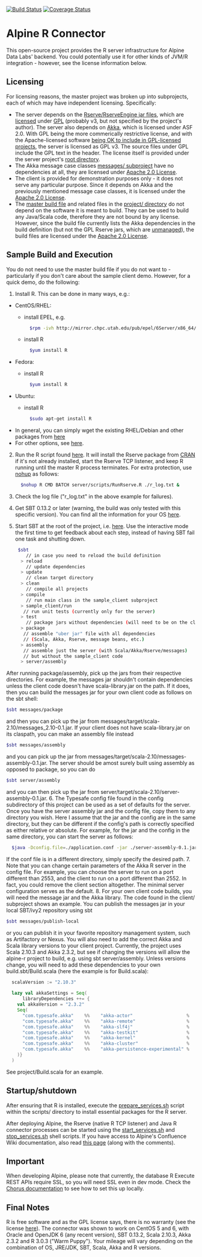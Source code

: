 [![Build Status](https://travis-ci.org/alpinedatalabs/alpine-r.svg?branch=master)](https://travis-ci.org/alpinedatalabs/alpine-r) [![Coverage Status](https://coveralls.io/repos/alpinedatalabs/alpine-r/badge.svg)](https://coveralls.io/r/alpinedatalabs/alpine-r)


Alpine R Connector
==================

This open-source project provides the R server infrastructure for Alpine Data Labs' backend. You could potentially use it for other kinds of JVM/R integration - however, see the license information below.

Licensing
---------

For licensing reasons, the master project was broken up into subprojects, each of which may have independent licensing. Specifically:

- The server depends on the [Rserve/RserveEngine jar files](http://rforge.net/Rserve/files/), which are [licensed](http://rforge.net/Rserve/) under [GPL](http://www.gnu.org/copyleft/gpl.html) (probably v3, but not specified by the project's author). The server also depends on [Akka](http://akka.io/), which is licensed under ASF 2.0. With GPL being the more commerically restrictive license, and with the Apache-licensed software [being OK to include in GPL-licensed projects](http://www.apache.org/licenses/GPL-compatibility.html), the server is licensed as GPL v3. The source files under GPL include the GPL text in the header. The license itself is provided under the server project's [root directory](https://github.com/alpinedatalabs/alpine-r/tree/master/server).
- The Akka message case classes [messages/ subproject](https://github.com/alpinedatalabs/alpine-r/tree/master/messages) have no dependencies at all, they are licensed under [Apache 2.0 License](http://www.apache.org/licenses/LICENSE-2.0.html).
- The client is provided for demonstration purposes only - it does not serve any particular purpose. Since it depends on Akka and the previously mentioned message case classes, it is licensed under the [Apache 2.0 License](http://www.apache.org/licenses/LICENSE-2.0.html).
- The [master build file](https://github.com/alpinedatalabs/alpine-r/blob/master/project/Build.scala) and related files in the [project/ directory](https://github.com/alpinedatalabs/alpine-r/tree/master/project) do not depend on the software it is meant to build. They can be used to build any Java/Scala code, therefore they are not bound by any license. However, since the build file currently lists the Akka dependencies in the build definition (but not the GPL Rserve jars, which are [unmanaged](http://www.scala-sbt.org/0.13.2/docs/Getting-Started/Library-Dependencies.html)), the build files are licensed under the [Apache 2.0 License](http://www.apache.org/licenses/LICENSE-2.0.html). 


Sample Build and Execution
--------------------------

You do not need to use the master build file if you do not want to - particularly if you don't care about the sample client demo. However, for a quick demo, do the following:

1. Install R. This can be done in many ways, e.g.: 
  - CentOS/RHEL:
      - install EPEL, e.g.
      
        ```sh
          $rpm -ivh http://mirror.chpc.utah.edu/pub/epel/6Server/x86_64/2ping-2.0-2.el6.noarch.rpm
        ```
      - install R
      
        ```sh
          $yum install R
        ```
  - Fedora:
      - install R
      
        ```sh
          $yum install R
        ```
  - Ubuntu:
      - install R
      
        ```sh
          $sudo apt-get install R
        ```
  - In general, you can simply wget the existing RHEL/Debian and other packages from [here](http://cran.r-project.org/bin/linux/)
  - For other options, see [here](http://cran.r-project.org/mirrors.html).
2. Run the R script found [here](https://github.com/alpinedatalabs/alpine-r/blob/master/server/scripts/RunRserve.R). It will install the Rserve package from [CRAN]() if it's not already installed, start the Rserve TCP listener, and keep R running until the master R process terminates. For extra protection, use [nohup](http://en.wikipedia.org/wiki/Nohup) as follows:

   ```sh
     $nohup R CMD BATCH server/scripts/RunRserve.R ./r_log.txt &
   ```
   
3. Check the log file ("r_log.txt" in the above example for failures).
4. Get SBT 0.13.2 or later (warning, the build was only tested with this specific version). You can find all the information for your OS [here](http://www.scala-sbt.org/release/docs/Getting-Started/Setup.html).
5. Start SBT at the root of the project, i.e. [here](https://github.com/alpinedatalabs/alpine-r). Use the interactive mode the first time to get feedback about each step, instead of having SBT fail one task and shutting down.

   ```sh
    $sbt
       // in case you need to reload the build definition
     > reload 
       // update dependencies
     > update
       // clean target directory
     > clean 
       // compile all projects
     > compile 
       // run main class in the sample_client subproject
     > sample_client/run 
      // run unit tests (currently only for the server)
     > test
       // package jars without dependencies (will need to be on the classpath)
     > package
      // assemble "uber jar" file with all dependencies
      // (Scala, Akka, Rserve, message beans, etc.)
     > assembly
      // assemble just the server (with Scala/Akka/Rserve/messages)
      // but without the sample_client code
     > server/assembly
    ```
After running package/assembly, pick up the jars from their respective directories. For example, the messages jar shouldn't contain dependencies unless the client code doesn't have scala-library.jar on the path. If it does, then you can build the messages jar for your own client code as follows on the sbt shell:
  ```sh
  $sbt messages/package
  ```
and then you can pick up the jar from messages/target/scala-2.10/messages_2.10-0.1.jar. If your client does not have scala-library.jar on its claspath, you can make an assembly file instead
  ```sh
  $sbt messages/assembly
  ```
and you can pick up the jar from messages/target/scala-2.10/messages-assembly-0.1.jar.
The server should be amost surely built using assembly as opposed to package, so you can do
  ```sh
  $sbt server/assembly
  ```
and you can then pick up the jar from server/target/scala-2.10/server-assembly-0.1.jar.
6. The Typesafe config file found in the config subdirectory of this project can be used as a set of defaults for the server. Once you have the server assembly jar and the config file, copy them to any directory you wish. Here I assume that the jar and the config are in the same directory, but they can be different if the config's path is correctly specified as either relative or absolute. For example, for the jar and the config in the same directory, you can start the server as follows:

  ```sh
    $java -Dconfig.file=./application.conf -jar ./server-assembly-0.1.jar
  ```
If the conf file is in a different directory, simply specify the desired path.
7. Note that you can change certain parameters of the Akka R server in the config file. For example, you can choose the server to run on a port different than 2553, and the client to run on a port different than 2552. In fact, you could remove the client section altogether. The minimal server configuration serves as the default.
8. For your own client code builds, you will need the message jar and the Akka library. The code found in the client/ subproject shows an example. You can publish the messages jar in your local SBT/ivy2 repository using sbt

  ```sh
  $sbt messages/publish-local
  ```

or you can publish it in your favorite repository management system, such as Artifactory or Nexus. You will also need to add the correct Akka and Scala library versions to your client project. Currently, the project uses Scala 2.10.3 and Akka 2.3.2, but see if changing the versions will allow the alpine-r project to build, e.g. using sbt server/assembly. Unless versions change, you will need to add these dependencies to your own build.sbt/Build.scala (here the example is for Build.scala):

  ```scala
    scalaVersion := "2.10.3"
    
    lazy val akkaSettings = Seq(
    	libraryDependencies ++= {
      val akkaVersion = "2.3.2"
  	  Seq(
  	    "com.typesafe.akka"    %%    "akka-actor"                    %    akkaVersion,
        "com.typesafe.akka"    %%    "akka-remote"                   %    akkaVersion,
        "com.typesafe.akka"    %%    "akka-slf4j"                    %    akkaVersion,
        "com.typesafe.akka"    %%    "akka-testkit"                  %    akkaVersion,
        "com.typesafe.akka"    %%    "akka-kernel"                   %    akkaVersion,
        "com.typesafe.akka"    %%    "akka-cluster"                  %    akkaVersion,
        "com.typesafe.akka"    %%    "akka-persistence-experimental" %    akkaVersion
  	  )}
    )
  ```

See project/Build.scala for an example.

Startup/shutdown
----------------

After ensuring that R is installed, execute the [prepare_services.sh](https://github.com/alpinedatalabs/alpine-r/blob/master/scripts/prepare_services.sh) script within the scripts/ directory to install essential packages for the R server.

After deploying Alpine, the Rserve (native R TCP listener) and Java R connector processes can be started using the [start_services.sh](https://github.com/alpinedatalabs/alpine-r/blob/master/scripts/start_services.sh) and [stop_services.sh](https://github.com/alpinedatalabs/alpine-r/blob/master/scripts/stop_services.sh) shell scripts. If you have access to Alpine's Confluence Wiki documentation, also read [this page](https://alpine.atlassian.net/wiki/display/V5/R+Execute) (along with the comments).


Important
---------

When developing Alpine, please note that currently, the database R Execute REST APIs require SSL, so you will need SSL even in dev mode. Check the [Chorus documentation](https://github.com/Chorus/chorus/wiki/Generating-a-self-signed-SSL-Certificate-using-OpenSSL) to see how to set this up locally.


Final Notes
-----------

R is free software and as the GPL license says, there is no warranty (see the license [here]()). The connector was shown to work on CentOS 5 and 6, with Oracle and OpenJDK 6 (any recent version), SBT 0.13.2, Scala 2.10.3, Akka 2.3.2 and R 3.0.3 ("Warm Puppy"). Your mileage will vary depending on the combination of OS, JRE/JDK, SBT, Scala, Akka and R versions.
